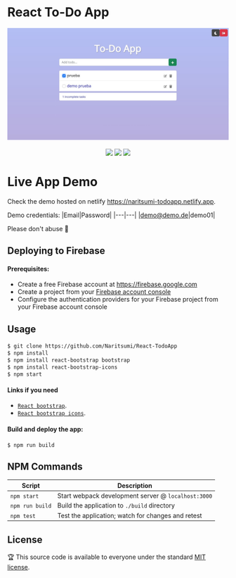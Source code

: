 # React To-Do App

<p align="center">
  <img src="https://github.com/Naritsumi/React-TodoApp/blob/main/Demo.jpg?raw=true">
  <br></br>
  <img src="https://badgen.net/badge/npm/9.4.0/blue">  
  <img src="https://badgen.net/npm/types/react">
  <a href="https://github.com/Naritsumi/React-TodoApp/blob/main/LICENSE"><img src="https://img.shields.io/badge/License-MIT-yellow.svg"></a>
</p>

# Live App Demo

Check the demo hosted on netlify https://naritsumi-todoapp.netlify.app.

Demo credentials:
|Email|Password|
|---|---|
|demo@demo.de|demo01|

Please don't abuse :bow:

## Deploying to Firebase
#### Prerequisites:
- Create a free Firebase account at https://firebase.google.com
- Create a project from your [Firebase account console](https://console.firebase.google.com)
- Configure the authentication providers for your Firebase project from your Firebase account console

## Usage

```shell
$ git clone https://github.com/Naritsumi/React-TodoApp
$ npm install
$ npm install react-bootstrap bootstrap
$ npm install react-bootstrap-icons 
$ npm start
```
#### Links if you need
- [`React bootstrap`](https://react-bootstrap.github.io/getting-started/introduction/).
- [`React bootstrap icons`](https://www.npmjs.com/package/react-bootstrap-icons?activeTab=explore).

#### Build and deploy the app:
```shell
$ npm run build
```

## NPM Commands

|Script|Description|
|---|---|
|`npm start`|Start webpack development server @ `localhost:3000`|
|`npm run build`|Build the application to `./build` directory|
|`npm test`|Test the application; watch for changes and retest|

## License

:trophy: This source code is available to everyone under the standard [MIT license](https://github.com/microsoft/vscode/blob/main/LICENSE.txt).
